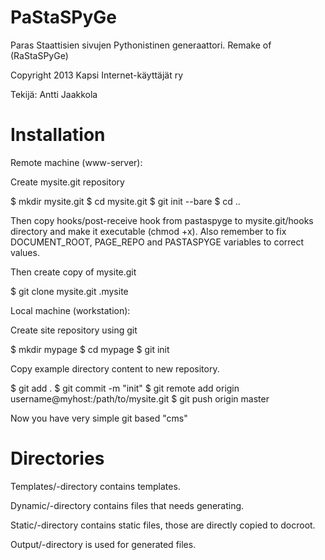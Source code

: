 PaStaSPyGe
==========

Paras Staattisien sivujen Pythonistinen generaattori.
Remake of (RaStaSPyGe)

Copyright 2013 Kapsi Internet-käyttäjät ry

Tekijä: Antti Jaakkola

Installation
============

Remote machine (www-server):

Create mysite.git repository

$ mkdir mysite.git
$ cd mysite.git
$ git init --bare
$ cd ..

Then copy hooks/post-receive hook from pastaspyge to mysite.git/hooks
directory and make it executable (chmod +x). Also remember to fix
DOCUMENT\_ROOT, PAGE\_REPO and PASTASPYGE variables to correct values.

Then create copy of mysite.git

$ git clone mysite.git .mysite

Local machine (workstation):

Create site repository using git

$ mkdir mypage
$ cd mypage
$ git init

Copy example directory content to new repository.

$ git add .
$ git commit -m "init"
$ git remote add origin username@myhost:/path/to/mysite.git
$ git push origin master

Now you have very simple git based "cms"

Directories
===========
Templates/-directory contains templates.

Dynamic/-directory contains files that needs generating.

Static/-directory contains static files, those are directly copied to 
docroot.

Output/-directory is used for generated files.

